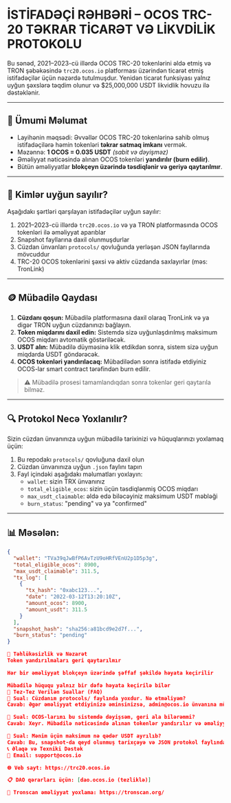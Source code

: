 # İSTİFADƏÇİ RƏHBƏRİ – OCOS TRC-20 TƏKRAR TİCARƏT VƏ LİKVDİLİK PROTOKOLU

Bu sənəd, 2021–2023-cü illərdə OCOS TRC-20 tokenlərini əldə etmiş və TRON şəbəkəsində `trc20.ocos.io` platforması üzərindən ticarət etmiş istifadəçilər üçün nəzərdə tutulmuşdur. Yenidən ticarət funksiyası yalnız uyğun şəxslərə təqdim olunur və $25,000,000 USDT likvidlik hovuzu ilə dəstəklənir.

---

## 📌 Ümumi Məlumat

- Layihənin məqsədi: Əvvəllər OCOS TRC-20 tokenlərinə sahib olmuş istifadəçilərə həmin tokenləri **təkrar satmaq imkanı** vermək.
- Məzənnə: **1 OCOS = 0.035 USDT** *(sabit və dəyişməz)*
- Əməliyyat nəticəsində alınan OCOS tokenləri **yandırılır (burn edilir)**.
- Bütün əməliyyatlar **blokçeyn üzərində təsdiqlənir və geriyə qaytarılmır**.

---

## 🧾 Kimlər uyğun sayılır?

Aşağıdakı şərtləri qarşılayan istifadəçilər uyğun sayılır:

1. 2021–2023-cü illərdə `trc20.ocos.io` və ya TRON platformasında OCOS tokenləri ilə əməliyyat aparıblar
2. Snapshot fayllarına daxil olunmuşdurlar
3. Cüzdan ünvanları `protocols/` qovluğunda yerləşən JSON fayllarında mövcuddur
4. TRC-20 OCOS tokenlərini şəxsi və aktiv cüzdanda saxlayırlar (məs: TronLink)

---

## 🪙 Mübadilə Qaydası

1. **Cüzdanı qoşun:** Mübadilə platformasına daxil olaraq TronLink və ya digər TRON uyğun cüzdanınızı bağlayın.
2. **Token miqdarını daxil edin:** Sistemdə sizə uyğunlaşdırılmış maksimum OCOS miqdarı avtomatik göstəriləcək.
3. **USDT alın:** Mübadilə düyməsinə klik etdikdən sonra, sistem sizə uyğun miqdarda USDT göndərəcək.
4. **OCOS tokenləri yandırılacaq:** Mübadilədən sonra istifadə etdiyiniz OCOS-lar smart contract tərəfindən burn edilir.

> ⚠️ Mübadilə prosesi tamamlandıqdan sonra tokenlər geri qaytarıla bilməz.

---

## 🔍 Protokol Necə Yoxlanılır?

Sizin cüzdan ünvanınıza uyğun mübadilə tarixinizi və hüquqlarınızı yoxlamaq üçün:

1. Bu repodakı `protocols/` qovluğuna daxil olun
2. Cüzdan ünvanınıza uyğun `.json` faylını tapın
3. Fayl içindəki aşağıdakı məlumatları yoxlayın:
   - `wallet`: sizin TRX ünvanınız
   - `total_eligible_ocos`: sizin üçün təsdiqlənmiş OCOS miqdarı
   - `max_usdt_claimable`: əldə edə biləcəyiniz maksimum USDT məbləği
   - `burn_status`: "pending" və ya "confirmed"

---

## 📊 Məsələn:

```json
{
  "wallet": "TVa39qJwBfP6AvTzU9oHRfVEnU2p1D5p3g",
  "total_eligible_ocos": 8900,
  "max_usdt_claimable": 311.5,
  "tx_log": [
    {
      "tx_hash": "0xabc123...",
      "date": "2022-03-12T13:20:10Z",
      "amount_ocos": 8900,
      "amount_usdt": 311.5
    }
  ],
  "snapshot_hash": "sha256:a81bcd9e2d7f...",
  "burn_status": "pending"
}

🔐 Təhlükəsizlik və Nəzarət
Token yandırılmaları geri qaytarılmır

Hər bir əməliyyat blokçeyn üzərində şəffaf şəkildə həyata keçirilir

Mübadilə hüququ yalnız bir dəfə həyata keçirilə bilər
🧠 Tez-Tez Verilən Suallar (FAQ)
🔹 Sual: Cüzdanım protocols/ faylında yoxdur. Nə etməliyəm?
Cavab: Əgər əməliyyat etdiyinizə əminsinizsə, admin@ocos.io ünvanına müraciət edin və Tronscan əməliyyat ID-lərinizi təqdim edin.

🔹 Sual: OCOS-larımı bu sistemdə dəyişsəm, geri ala bilərəmmi?
Cavab: Xeyr. Mübadilə nəticəsində alınan tokenlər yandırılır və əməliyyat dəyişdirilə bilməz.

🔹 Sual: Mənim üçün maksimum nə qədər USDT ayrılıb?
Cavab: Bu, snapshot-da qeyd olunmuş tarixçəyə və JSON protokol faylında max_usdt_claimable sahəsinə görə müəyyən edilir.
📞 Əlaqə və Texniki Dəstək
📧 Email: support@ocos.io

🌐 Veb sayt: https://trc20.ocos.io

📋 DAO qərarları üçün: [dao.ocos.io (tezliklə)]

🧾 Tronscan əməliyyat yoxlama: https://tronscan.org/

